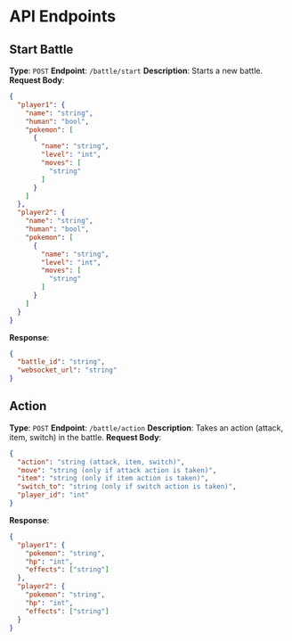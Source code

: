 # API Endpoints

## Start Battle

**Type**: `POST`
**Endpoint**: `/battle/start`
**Description**: Starts a new battle.
**Request Body**:

```json
{
  "player1": {
    "name": "string",
    "human": "bool",
    "pokemon": [
      {
        "name": "string",
        "level": "int",
        "moves": [
          "string"
        ]
      }
    ]
  },
  "player2": {
    "name": "string",
    "human": "bool",
    "pokemon": [
      {
        "name": "string",
        "level": "int",
        "moves": [
          "string"
        ]
      }
    ]
  }
}
```

**Response**:

```json
{
  "battle_id": "string",
  "websocket_url": "string"
}
```

## Action

**Type**: `POST`
**Endpoint**: `/battle/action`
**Description**: Takes an action (attack, item, switch) in the battle.
**Request Body**:

```json
{
  "action": "string (attack, item, switch)",
  "move": "string (only if attack action is taken)",
  "item": "string (only if item action is taken)",
  "switch_to": "string (only if switch action is taken)",
  "player_id": "int"
}
```

**Response**:

```json
{
  "player1": {
    "pokemon": "string",
    "hp": "int",
    "effects": ["string"]
  },
  "player2": {
    "pokemon": "string",
    "hp": "int",
    "effects": ["string"]
  }
}
```
